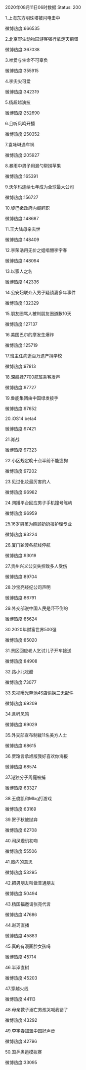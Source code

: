2020年08月11日06时数据
Status: 200

1.上海东方明珠塔被闪电击中

微博热度:666535

2.北京野生动物园游客强行拿走天鹅蛋

微博热度:367038

3.唯爱与生命不可辜负

微博热度:355915

4.李尖尖可爱

微博热度:342319

5.杨超越演技

微博热度:252690

6.且听凤鸣开播

微博热度:250352

7.袁咏琳遇车祸

微博热度:205927

8.暴雨中男子用漏勺帮捞苹果

微博热度:165391

9.沃尔玛连续七年成为全球最大公司

微博热度:156727

10.黎巴嫩政府内阁辞职

微博热度:148687

11.王大陆母亲去世

微博热度:148409

12.李荣浩用无价之姐唱懵李宇春

微博热度:148094

13.以家人之名

微博热度:142336

14.公安妇联介入男子疑锁妻多年事件

微博热度:132329

15.朋友圈骂人被判朋友圈道歉10天

微博热度:127137

16.美国巴尔的摩发生爆炸

微博热度:125719

17.班主任病逝百万遗产捐学校

微博热度:97813

18.深航挂7700航班乘客发声

微博热度:97727

19.鲁能集团由中国绿发接手

微博热度:97652

20.iOS14 beta4

微博热度:97421

21.肖战

微博热度:97323

22.小区规定晚十点半前不能遛狗

微博热度:97202

23.见过化妆最厉害的人

微博热度:96982

24.网播平台回应男子手机撞号陈屿

微博热度:96959

25.16岁男孩为照顾奶奶报护理专业

微博热度:93224

26.厦门轮渡各航线停航

微博热度:93019

27.贵州兴义公交失控致多人受伤

微博热度:89704

28.沙宝亮经纪公司声明

微博热度:86791

29.外交部说中国人民是吓不倒的

微博热度:85624

30.2020年财富世界500强

微博热度:85020

31.景区回应老人乞讨儿子开车接送

微博热度:84908

32.路小北吃醋

微博热度:73077

33.央视曝光奔驰4S店偷换三无配件

微博热度:69209

34.且听凤鸣

微博热度:69029

35.外交部宣布制裁11名美方人士

微博热度:68615

36.贾玲言承旭版我好喜欢你海报

微博热度:68574

37.港独分子周庭被捕

微博热度:63327

38.王俊凯和Mlxg打游戏

微博热度:63169

39.贺子秋被抛弃

微博热度:62708

40.司凤璇玑初吻

微博热度:55506

41.贱内的意思

微博热度:53295

42.把男朋友叫做普通朋友

微博热度:50494

43.杨国福邀请张亮代言

微博热度:47686

44.赵珂直播

微博热度:45883

45.真的有漫画脸女孩吗

微博热度:45714

46.半泽直树

微博热度:45203

47.穿越火线

微博热度:44113

48.母亲救子溺亡男孩哭喊我错了

微博热度:43292

49.李宇春加盟中国好声音

微博热度:42796

50.国乒奥运模拟赛

微博热度:33095

